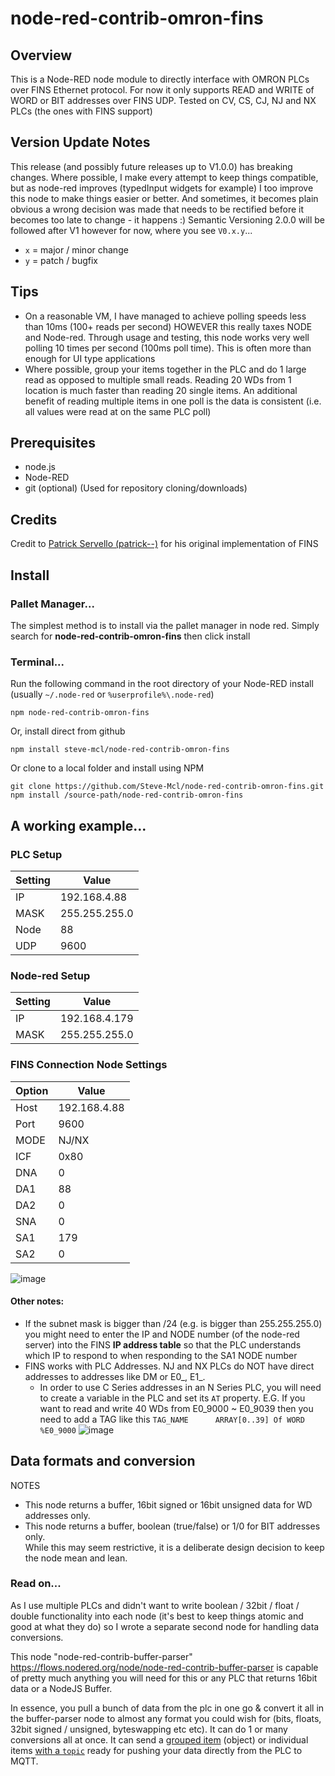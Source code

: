 node-red-contrib-omron-fins
===========================

## Overview
This is a Node-RED node module to directly interface with OMRON PLCs over FINS Ethernet protocol. 
For now it only supports READ and WRITE of WORD or BIT addresses over FINS UDP.
Tested on CV, CS, CJ, NJ and NX PLCs (the ones with FINS support)

## Version Update Notes
This release (and possibly future releases up to V1.0.0) has breaking changes.
Where possible, I make every attempt to keep things compatible, but as node-red improves (typedInput widgets for example) I too improve this node to make things easier or better. And sometimes, it becomes plain obvious a wrong decision was made that needs to be rectified before it becomes too late to change - it happens :)
Semantic Versioning 2.0.0 will be followed after V1 however for now, where you see `V0.x.y`...
* `x` = major / minor change
* `y` = patch / bugfix

## Tips
* On a reasonable VM, I have managed to achieve polling speeds less than 10ms (100+ reads per second) HOWEVER this really taxes NODE and Node-red. Through usage and testing, this node works very well polling 10 times per second (100ms poll time). This is often more than enough for UI type applications
* Where possible, group your items together in the PLC and do 1 large read as opposed to multiple small reads.  Reading 20 WDs from 1 location is much faster than reading 20 single items. An additional benefit of reading multiple items in one poll is the data is consistent (i.e. all values were read at on the same PLC poll) 

## Prerequisites

* node.js	
* Node-RED
* git	(optional) (Used for repository cloning/downloads)

## Credits
Credit to [Patrick Servello (patrick--)](https://github.com/patrick--) for his original implementation of FINS

## Install

### Pallet Manager...

The simplest method is to install via the pallet manager in node red. Simply search for **node-red-contrib-omron-fins** then click install

### Terminal... 

Run the following command in the root directory of your Node-RED install  (usually `~/.node-red` or `%userprofile%\.node-red`)

    npm node-red-contrib-omron-fins

Or, install direct from github

    npm install steve-mcl/node-red-contrib-omron-fins

Or clone to a local folder and install using NPM

    git clone https://github.com/Steve-Mcl/node-red-contrib-omron-fins.git
    npm install /source-path/node-red-contrib-omron-fins



## A working example...

### PLC Setup
| Setting | Value |
|----|------|
| IP | 192.168.4.88 |
| MASK | 255.255.255.0 |
| Node | 88 |
| UDP | 9600 |
 

### Node-red Setup
| Setting | Value |
|----|------|
| IP | 192.168.4.179 |
| MASK | 255.255.255.0 |


### FINS Connection Node Settings
| Option | Value |
|----|------|
Host | 192.168.4.88
Port | 9600
MODE | NJ/NX
ICF | 0x80
DNA | 0
DA1 | 88
DA2 | 0
SNA | 0
SA1 | 179
SA2 | 0


![image](https://user-images.githubusercontent.com/44235289/85577974-9c4a7700-b631-11ea-8320-99992892b39d.png)

#### Other notes:
* If the subnet mask is bigger than /24 (e.g. is bigger than 255.255.255.0) you might need to enter the IP and NODE number (of the node-red server) into the FINS **IP address table** so that the PLC understands which IP to respond to when responding to the SA1 NODE number
* FINS works with PLC Addresses.  NJ and NX PLCs do NOT have direct addresses to addresses like DM or E0_, E1_. 
   * In order to use C Series addresses in an N Series PLC, you will need to create a variable in the PLC and set its `AT` property. E.G. If you want to read and write 40 WDs from E0_9000 ~ E0_9039 then you need to add a TAG like this  `TAG_NAME      ARRAY[0..39] Of WORD        %E0_9000`
   ![image](https://user-images.githubusercontent.com/44235289/85562713-a619ad80-b624-11ea-971b-dc22754d7cf1.png)
   

## Data formats and conversion

NOTES
* This node returns a buffer, 16bit signed or 16bit unsigned data for WD addresses only.  
* This node returns a buffer, boolean (true/false) or 1/0 for BIT addresses only.  
While this may seem restrictive, it is a deliberate design decision to keep the node mean and lean. 

### Read on...

As I use multiple PLCs and didn't want to write boolean / 32bit / float / double functionality into each node (it's best to keep things atomic and good at what they do) so I wrote a separate second node for handling data conversions.

This node "node-red-contrib-buffer-parser" https://flows.nodered.org/node/node-red-contrib-buffer-parser is capable of pretty much anything you will need for this or any PLC that returns 16bit data or a NodeJS Buffer.

In essence, you pull a bunch of data from the plc in one go & convert it all in the buffer-parser node to almost any format you could wish for (bits, floats, 32bit signed / unsigned, byteswapping etc etc). It can do 1 or many conversions all at once. It can send a [grouped item](https://github.com/Steve-Mcl/node-red-contrib-buffer-parser#example-2---array-of-data-to-an-named-objects) (object) or individual items [with a `topic`](https://github.com/Steve-Mcl/node-red-contrib-buffer-parser#example-1---array-of-data-to-mqtt-multiple-topics--payloads) ready for pushing your data directly from the PLC to MQTT. 
